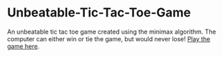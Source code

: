 # Unbeatable-Tic-Tac-Toe-Game
An unbeatable tic tac toe game created using the minimax algorithm. The computer can either win or tie the game, but would never lose!
[Play the game here](https://shaurya251001.github.io/Unbeatable-Tic-Tac-Toe-Game/).